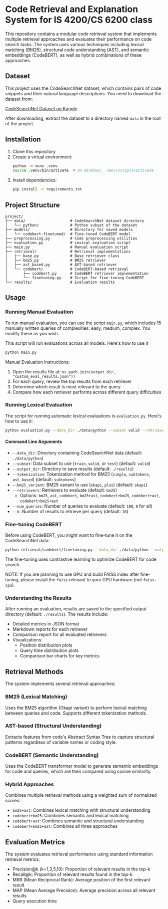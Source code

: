 # Code Retrieval and Explanation System for IS 4200/CS 6200 class

This repository contains a modular code retrieval system that implements multiple retrieval approaches and evaluates their performance on code search tasks. The system uses various techniques including lexical matching (BM25), structural code understanding (AST), and semantic embeddings (CodeBERT), as well as hybrid combinations of these approaches.

## Dataset

This project uses the CodeSearchNet dataset, which contains pairs of code snippets and their natural language descriptions. You need to download the dataset from:

[CodeSearchNet Dataset on Kaggle](https://www.kaggle.com/datasets/omduggineni/codesearchnet)

After downloading, extract the dataset to a directory named `data` in the root of the project.

## Installation

1. Clone this repository
2. Create a virtual environment:
   ```bash
   python -m venv .venv
   source .venv/bin/activate  # On Windows: .venv\Scripts\activate
   ```
3. Install dependencies:
   ```bash
   pip install -r requirements.txt
   ```

## Project Structure

```
project/
├── data/                    # CodeSearchNet dataset directory
│   └── python/              # Python subset of the dataset
├── models/                  # Directory for saved models
│   └── codebert-finetuned/  # Fine-tuned CodeBERT model
├── preprocessing.py         # Code preprocessing utilities
├── evaluation.py            # Lexical evaluation script
├── main.py                  # Manual evaluation script
├── retrieval/               # Retrieval implementations
│   ├── base.py              # Base retriever class
│   ├── bm25.py              # BM25 retriever
│   ├── ast_based.py         # AST-based retriever
│   └── codebert/            # CodeBERT-based retrieval
│       ├── codebert.py      # CodeBERT retriever implementation
│       └── finetuning.py    # Script for fine-tuning CodeBERT
└── results/                 # Evaluation results
```

## Usage

### Running Manual Evaluation

To run manual evaluation, you can use the script `main.py`, which includes 15 manually written queries of complexities: easy, medium, complex. You modify these as you wish.

This script will run evaluations across all models. Here's how to use it

```bash
python main.py
````

Manual Evaluation Instructions:
1. Open the results file at: `os.path.join(output_dir, "custom_eval_results.json"))`
2. For each query, review the top results from each retriever
3. Determine which result is most relevant to the query
4. Compare how each retriever performs across different query difficulties

### Running Lexical Evaluation

The script for running automatic lexical evaluations is `evaluation.py`. Here's how to use it:

```bash
python evaluation.py --data_dir ./data/python --subset valid --retrievers bm25 ast codebert bm25+ast codebert+bm25 codebert+ast codebert+bm25+ast
```

#### Command Line Arguments

- `--data_dir`: Directory containing CodeSearchNet data (default: `./data/python`)
- `--subset`: Data subset to use (`train`, `valid`, or `test`) (default: `valid`)
- `--output_dir`: Directory to save results (default: `./results`)
- `--tokenization`: Tokenization method for BM25 (`simple`, `subtokens`, `ast_based`) (default: `subtokens`)
- `--bm25_variant`: BM25 variant to use (`okapi`, `plus`) (default: `okapi`)
- `--retrievers`: Retrievers to evaluate (default: `bm25`)
  - Options: `bm25`, `ast`, `codebert`, `bm25+ast`, `codebert+bm25`, `codebert+ast`, `codebert+bm25+ast`
- `--num_queries`: Number of queries to evaluate (default: `100`, `0` for all)
- `--k`: Number of results to retrieve per query (default: `10`)

### Fine-tuning CodeBERT

Before using CodeBERT, you might want to fine-tune it on the CodeSearchNet data:

```bash
python retrieval/codebert/finetuning.py --data_dir ./data/python --output_dir ./models/codebert-finetuned --num_files 6
```

The fine-tuning uses contrastive learning to optimize CodeBERT for code search.

NOTE: If you are planning to use GPU and build FAISS index after fine-tuning, please install the `faiss` relevant to your GPU hardware (not `faiss-cpu`).

### Understanding the Results

After running an evaluation, results are saved to the specified output directory (default: `./results`). The results include:

- Detailed metrics in JSON format
- Markdown reports for each retriever
- Comparison report for all evaluated retrievers
- Visualizations:
  - Position distribution plots
  - Query time distribution plots
  - Comparison bar charts for key metrics

## Retrieval Methods

The system implements several retrieval approaches:

### BM25 (Lexical Matching)

Uses the BM25 algorithm (Okapi variant) to perform lexical matching between queries and code. Supports different tokenization methods.

### AST-based (Structural Understanding)

Extracts features from code's Abstract Syntax Tree to capture structural patterns regardless of variable names or coding style.

### CodeBERT (Semantic Understanding)

Uses the CodeBERT transformer model to generate semantic embeddings for code and queries, which are then compared using cosine similarity.

### Hybrid Approaches

Combines multiple retrieval methods using a weighted sum of normalized scores:

- `bm25+ast`: Combines lexical matching with structural understanding
- `codebert+bm25`: Combines semantic and lexical matching
- `codebert+ast`: Combines semantic and structural understanding
- `codebert+bm25+ast`: Combines all three approaches

## Evaluation Metrics

The system evaluates retrieval performance using standard information retrieval metrics:

- Precision@k (k=1,3,5,10): Proportion of relevant results in the top-k
- Recall@k: Proportion of relevant results found in the top-k
- MRR (Mean Reciprocal Rank): Average position of the first relevant result
- MAP (Mean Average Precision): Average precision across all relevant results
- Query execution time

